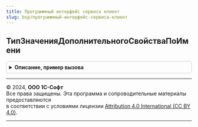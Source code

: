 ```yaml
---
title: Программный интерфейс сервиса клиент
slug: bsp/программный-интерфейс-сервиса-клиент
---
```



## ТипЗначенияДополнительногоСвойстваПоИмени
<details style="margin: 1em 0; padding: 0.5em; border: 1px solid #ccc; border-radius: 6px;">

<summary style="font-weight: bold; cursor: pointer;">Описание, пример вызова</summary>

```bsl

// Возвращает описание типа значения дополнительного свойства по имени
// @skip-warning ПустойМетод - особенность реализации.
//
// Параметры:
//  ИмяТипа	- Строка - имя типа значения дополнительного свойства.
//
// Возвращаемое значение:
//  ОписаниеТипов - описание типа значения.
Функция ТипЗначенияДополнительногоСвойстваПоИмени(ИмяТипа) Экспорт
```

Пример вызова
```bsl
Результат = ПрограммныйИнтерфейсСервисаКлиент.ТипЗначенияДополнительногоСвойстваПоИмени(ИмяТипа) 
```
</details>

---

© 2024, **ООО 1С-Софт**  
Все права защищены. Эта программа и сопроводительные материалы предоставляются  
в соответствии с условиями лицензии [Attribution 4.0 International (CC BY 4.0)](https://creativecommons.org/licenses/by/4.0/legalcode).

---
